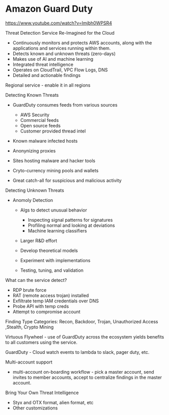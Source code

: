 # Amazon Guard Duty

https://www.youtube.com/watch?v=Imjbh0WPSR4

Threat Detection Service Re-Imagined for the Cloud

* Continuously monitors and protects AWS accounts, along with the applications and services running within them.
* Detects known and unknown threats (zero-days)
* Makes use of AI and machine learning
* Integrated threat intelligence
* Operates on CloudTrail, VPC Flow Logs, DNS
* Detailed and actionable findings

Regional service - enable it in all regions

Detecting Known Threats

* GuardDuty consumes feeds from various sources
    * AWS Security
    * Commercial feeds
    * Open source feeds
    * Customer provided thread intel

* Known malware infected hosts
* Anonynizing proxies
* Sites hosting malware and hacker tools
* Cryto-currency mining pools and wallets
* Great catch-all for suspicious and malicious activity

Detecting Unknown Threats

* Anomoly Detection

    * Algs to detect unusual behavior
        * Inspecting signal patterns for signatures
        * Profiling normal and looking at deviations
        * Machine learning classifiers

    * Larger R&D effort
    * Develop theoretical models
    * Experiment with implementations
    * Testing, tuning, and validation

What can the service detect?

* RDP brute force
* RAT (remote access trojan) installed
* Exfiltrate temp IAM credentials over DNS
* Probe API with temp creds
* Attempt to compromise account

Finding Type Categories: Recon, Backdoor, Trojan, Unauthorized Access ,Stealth, Crypto Mining

Virtuous Flywheel - use of GuardDuty across the ecosystem yields benefits to all customers using the service.

GuardDuty - Cloud watch events to lambda to slack, pager duty, etc.

Multi-account support

* multi-account on-boarding workflow - pick a master account, send invites to member accounts, accept to centralize findings in the master account.

Bring Your Own Threat Intelligence

* Styx and OTX format, alien format, etc
* Other customizations